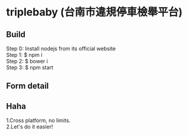 # triplebaby (台南市違規停車檢舉平台)

## Build

Step 0: Install nodejs from its official website<br>
Step 1: $ npm i<br>
Step 2: $ bower i<br>
Step 3: $ npm start

## Form detail

## Haha

1.Cross platform, no limits.<br>
2.Let's do it easier!
